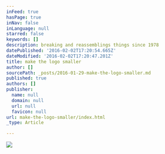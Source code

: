 ```yaml
---
inFeed: true
hasPage: true
inNav: false
inLanguage: null
starred: false
keywords: []
description: breaking and reassemblings things since 1978
datePublished: '2016-02-02T17:20:54.665Z'
dateModified: '2016-02-02T17:20:47.201Z'
title: make the logo smaller
author: []
sourcePath: _posts/2016-01-29-make-the-logo-smaller.md
published: true
authors: []
publisher:
  name: null
  domain: null
  url: null
  favicon: null
url: make-the-logo-smaller/index.html
_type: Article

---
```

![](https://the-grid-user-content.s3-us-west-2.amazonaws.com/cd18c01e-b7d0-4ba9-ae58-86e8d4256c81.png)